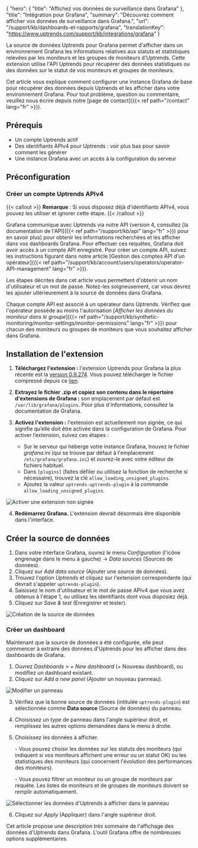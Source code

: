 {
"hero": {
"title": "Affichez vos données de surveillance dans Grafana"
  },
"title": "Intégration pour Grafana",
"summary": "Découvrez comment afficher vos données de surveillance dans Grafana.",
  "url": "/support/kb/dashboards-et-rapports/grafana",
  "translationKey": "https://www.uptrends.com/support/kb/integrations/grafana"
}

La source de données Uptrends pour Grafana permet d'afficher dans un environnement Grafana les informations relatives aux statuts et statistiques relevées par les moniteurs et les groupes de moniteurs d'Uptrends. Cette extension utilise l'API Uptrends pour récupérer des données statistiques ou des données sur le statut de vos moniteurs et groupes de moniteurs.

Cet article vous explique comment configurer une instance Grafana de base pour récupérer des données depuis Uptrends et les afficher dans votre environnement Grafana. Pour tout problème, question ou commentaire, veuillez nous écrire depuis notre [page de contact]({{< ref path="/contact" lang="fr" >}}).

## Prérequis
- Un compte Uptrends actif
- Des identifiants APIv4 pour Uptrends : voir plus bas pour savoir comment les générer
- Une instance Grafana avec un accès à la configuration du serveur

## Préconfiguration

### Créer un compte Uptrends APIv4

{{< callout >}} **Remarque** : Si vous disposez déjà d'identifiants APIv4, vous pouvez les utiliser et ignorer cette étape.  {{< /callout >}}

Grafana communique avec Uptrends via notre API (version 4, consultez [la documentation de l'API]({{< ref path="/support/kb/api" lang="fr" >}}) pour en savoir plus) pour obtenir les informations recherchées et les afficher dans vos dashboards Grafana. Pour effectuer ces requêtes, Grafana doit avoir accès à un compte API enregistré. Pour créer un compte API, suivez les instructions figurant dans notre article [Gestion des comptes API d'un opérateur]({{< ref path="/support/kb/account/users/operators/operator-API-management" lang="fr" >}}).

Les étapes décrites dans cet article vous permettent d'obtenir un nom d'utilisateur et un mot de passe. Notez-les soigneusement, car vous devrez les ajouter ultérieurement à la source de données dans Grafana.

Chaque compte API est associé à un opérateur dans Uptrends. Vérifiez que l'opérateur possède au moins l'autorisation [*Afficher les données du moniteur dans le groupe*]({{< ref path="/support/kb/synthetic-monitoring/monitor-settings/monitor-permissions" lang="fr" >}}) pour chacun des moniteurs ou groupes de moniteurs que vous souhaitez afficher dans Grafana.

## Installation de l'extension

1. **Téléchargez l'extension :** l'extension Uptrends pour Grafana la plus récente est la [version 0.9.274](https://www.uptrends.com/grafana-downloads/Uptrends_Grafana.0.9.274.zip). Vous pouvez télécharger le fichier compressé depuis ce [lien](https://www.uptrends.com/grafana-downloads/Uptrends_Grafana_latest.zip).
2. **Extrayez le fichier .zip et copiez son contenu dans le répertoire d'extensions de Grafana :** son emplacement par défaut est `/var/lib/grafana/plugins`. Pour plus d'informations, consultez la documentation de Grafana.
3. **Activez l'extension :** l'extension est actuellement non signée, ce qui signifie qu’elle doit être activée dans la configuration de Grafana. Pour activer l’extension, suivez ces étapes :

   - Sur le serveur qui héberge votre instance Grafana, trouvez le fichier *grafana.ini* (qui se trouve par défaut à l'emplacement `/etc/grafana/grafana.ini`) et ouvrez-le avec votre éditeur de fichiers habituel.
   - Dans `[plugins]` (faites défiler ou utilisez la fonction de recherche si nécessaire), trouvez la clé `allow_loading_unsigned_plugins`.
   - Ajoutez la valeur `uptrends-uptrends-plugin` à la commande `allow_loading_unsigned_plugins`.

![Activer une extension non signée](/img/content/scr-grafana-allow-unsigned-plugins.min.png)

4. **Redémarrez Grafana.** L'extension devrait désormais être disponible dans l'interface.

## Créer la source de données
1. Dans votre interface Grafana, ouvrez le menu _Configuration_ (l'icône engrenage dans le menu à gauche) -> _Data sources_ (Sources de données).
2. Cliquez sur _Add data source_ (Ajouter une source de données).
3. Trouvez l'option _Uptrends_ et cliquez sur l'extension correspondante (qui devrait s'appeler `uptrends-plugin`).
4. Saisissez le nom d'utilisateur et le mot de passe APIv4 que vous avez obtenus à l'étape 1, ou utilisez les identifiants dont vous disposiez déjà.
5. Cliquez sur _Save & test_ (Enregistrer et tester).

![Création de la source de données](/img/content/scr-grafana-plugin-config.min.png)

### Créer un dashboard

Maintenant que la source de données a été configurée, elle peut commencer à extraire des données d'Uptrends pour les afficher dans des dashboards de Grafana.

1. Ouvrez *Dashboards > + New dashboard* (+ Nouveau dashboard), ou modifiez un dashboard existant.
2. Cliquez sur *Add a new panel* (Ajouter un nouveau panneau).

![Modifier un panneau](/img/content/scr-grafana-edit-panel.min.png)

3. Vérifiez que la bonne source de données (intitulée `uptrends-plugin`) est sélectionnée comme **Data source** (Source de données) du panneau.
4. Choisissez un type de panneau dans l'angle supérieur droit, et remplissez les autres options demandées dans le menu à droite.
5. Choisissez les données à afficher.

   \- Vous pouvez choisir les données sur les statuts des moniteurs (qui indiquent si vos moniteurs affichent une erreur ou un statut OK) ou les statistiques des moniteurs (qui concernent l'évolution des performances des moniteurs).

   \- Vous pouvez filtrer un moniteur ou un groupe de moniteurs par requête. Les listes de moniteurs et de groupes de moniteurs doivent se remplir automatiquement.

![Sélectionner les données d'Uptrends à afficher dans le panneau](/img/content/scr-grafana-populating-panel.min.png)

6. Cliquez sur *Apply* (Appliquer) dans l'angle supérieur droit.

Cet article propose une description très sommaire de l'affichage des données d'Uptrends dans Grafana. L'outil Grafana offre de nombreuses options supplémentaires.
